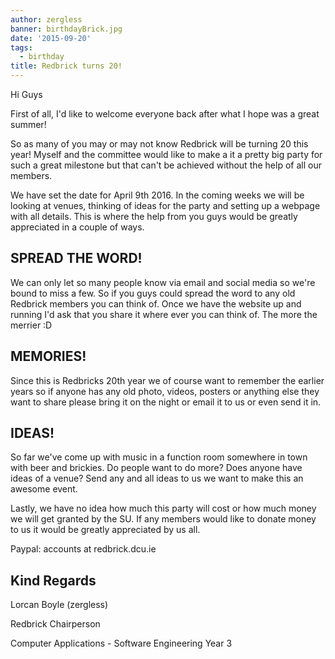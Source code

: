 ```yaml
---
author: zergless
banner: birthdayBrick.jpg
date: '2015-09-20'
tags:
  - birthday
title: Redbrick turns 20!
---
```


Hi Guys

First of all, I'd like to welcome everyone back after what I hope was a great
summer!

So as many of you may or may not know Redbrick will be turning 20 this year!
Myself and the committee would like to make a it a pretty big party for such a
great milestone but that can't be achieved without the help of all our members.

 <!-- more -->

We have set the date for April 9th 2016. In the coming weeks we will be looking
at venues, thinking of ideas for the party and setting up a webpage with all
details. This is where the help from you guys would be greatly appreciated in a
couple of ways.

## SPREAD THE WORD!

We can only let so many people know via email and social media so we're bound to
miss a few. So if you guys could spread the word to any old Redbrick members you
can think of. Once we have the website up and running I'd ask that you share it
where ever you can think of. The more the merrier :D

## MEMORIES!

Since this is Redbricks 20th year we of course want to remember the earlier
years so if anyone has any old photo, videos, posters or anything else they want
to share please bring it on the night or email it to us or even send it in.

## IDEAS!

So far we've come up with music in a function room somewhere in town with beer
and brickies. Do people want to do more? Does anyone have ideas of a venue? Send
any and all ideas to us we want to make this an awesome event.

Lastly, we have no idea how much this party will cost or how much money we will
get granted by the SU. If any members would like to donate money to us it would
be greatly appreciated by us all.

Paypal: accounts at redbrick.dcu.ie

## Kind Regards

Lorcan Boyle (zergless)

Redbrick Chairperson

Computer Applications - Software Engineering Year 3
